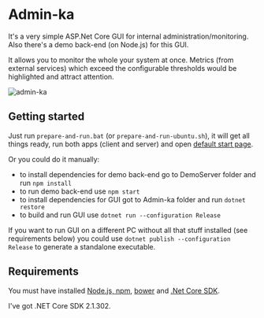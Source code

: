 # Admin-ka

It's a very simple ASP.Net Core GUI for internal administration/monitoring.
Also there's a demo back-end (on Node.js) for this GUI.

It allows you to monitor the whole your system at once. Metrics (from external services) which exceed the configurable thresholds would be highlighted and attract attention.

![admin-ka](https://puu.sh/v0uaD/a9340e1c99.png)

## Getting started

Just run `prepare-and-run.bat` (or `prepare-and-run-ubuntu.sh`), it will get all things ready, run both apps (client and server) and open [default start page](http://localhost:5001).

Or you could do it manually:

* to install dependencies for demo back-end go to DemoServer folder and run `npm install`
* to run demo back-end use `npm start`
* to install dependencies for GUI got to Admin-ka folder and run `dotnet restore`
* to build and run GUI use `dotnet run --configuration Release`

If you want to run GUI on a different PC without all that stuff installed (see requirements below) you could use `dotnet publish --configuration Release` to generate a standalone executable.

## Requirements

You must have installed [Node.js, npm](https://nodejs.org/en/download/current), [bower](https://bower.io/#install-bower) and [.Net Core SDK](https://www.microsoft.com/net/download/core#/current).

I've got .NET Core SDK 2.1.302.
